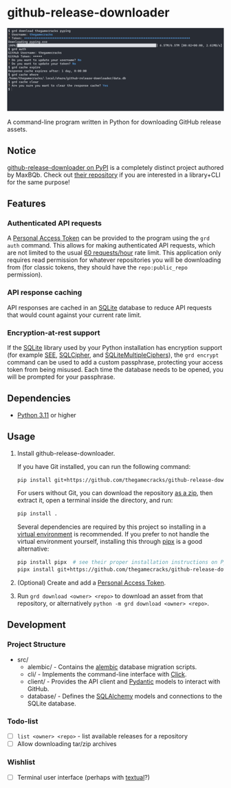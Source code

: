 # github-release-downloader

![A demonstration of the program in bash](/images/demo-2023-03-15.png)

A command-line program written in Python for downloading GitHub release assets.

## Notice

[github-release-downloader on PyPI](https://pypi.org/project/github-release-downloader/)
is a completely distinct project authored by MaxBQb.
Check out [their repository](https://github.com/MBQbUtils/GithubReleaseDownloader)
if you are interested in a library+CLI for the same purpose!

## Features

### Authenticated API requests

A [Personal Access Token] can be provided to the program using the `grd auth`
command. This allows for making authenticated API requests, which are not
limited to the usual [60 requests/hour] rate limit. This application only
requires read permission for whatever repositories you will be downloading
from (for classic tokens, they should have the `repo:public_repo` permission).

[Personal Access Token]: https://github.com/settings/tokens
[60 requests/hour]: https://docs.github.com/en/rest/overview/resources-in-the-rest-api#rate-limiting

### API response caching

API responses are cached in an [SQLite] database to reduce API requests that
would count against your current rate limit.

[SQLite]: https://sqlite.org/index.html

### Encryption-at-rest support

If the [SQLite] library used by your Python installation has encryption support
(for example [SEE], [SQLCipher], and [SQLiteMultipleCiphers]), the `grd encrypt`
command can be used to add a custom passphrase, protecting your access token from
being misused. Each time the database needs to be opened, you will be prompted
for your passphrase.

[SEE]: https://sqlite.org/see/doc/release/www/readme.wiki
[SQLCipher]: https://github.com/sqlcipher/sqlcipher
[SQLiteMultipleCiphers]: https://github.com/utelle/SQLite3MultipleCiphers/

## Dependencies

- [Python 3.11] or higher

[Python 3.11]: https://www.python.org/downloads/

## Usage

1. Install github-release-downloader.

   If you have Git installed, you can run the following command:

   ```sh
   pip install git+https://github.com/thegamecracks/github-release-downloader
   ```

   For users without Git, you can download the repository [as a zip], then
   extract it, open a terminal inside the directory, and run:

   ```sh
   pip install .
   ```

   Several dependencies are required by this project so installing in
   a [virtual environment] is recommended. If you prefer to not handle
   the virtual environment yourself, installing this through [pipx] is
   a good alternative:

   ```sh
   pip install pipx  # see their proper installation instructions on PyPI
   pipx install git+https://github.com/thegamecracks/github-release-downloader
   ```

2. (Optional) Create and add a [Personal Access Token](#authenticated-api-requests).

3. Run `grd download <owner> <repo>` to download an asset from that repository,
   or alternatively `python -m grd download <owner> <repo>`.

[as a zip]: https://github.com/thegamecracks/github-release-downloader/archive/refs/heads/main.zip
[virtual environment]: https://docs.python.org/3/library/venv.html
[pipx]: https://pypi.org/project/pipx/

## Development

### Project Structure

- src/
   - alembic/ - Contains the [alembic] database migration scripts.
   - cli/ - Implements the command-line interface with [Click].
   - client/ - Provides the API client and [Pydantic] models to interact with GitHub.
   - database/ - Defines the [SQLAlchemy] models and connections to the SQLite database.

[alembic]: https://alembic.sqlalchemy.org/
[Click]: https://click.palletsprojects.com/
[Pydantic]: https://docs.pydantic.dev/
[SQLAlchemy]: https://docs.sqlalchemy.org/en/20/

### Todo-list

- [ ] `list <owner> <repo>` - list available releases for a repository
- [ ] Allow downloading tar/zip archives

### Wishlist

- [ ] Terminal user interface (perhaps with [textual]?)

[textual]: https://github.com/Textualize/textual
